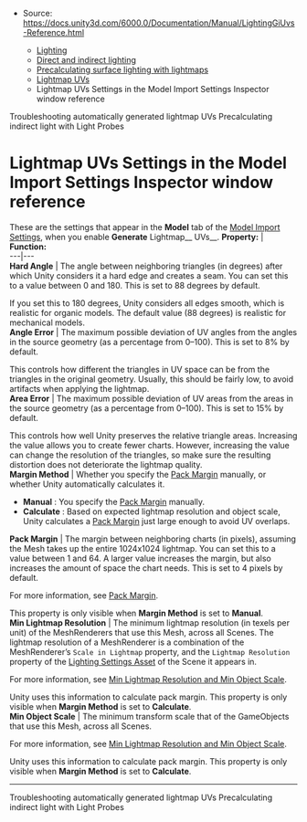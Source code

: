 * Source: https://docs.unity3d.com/6000.0/Documentation/Manual/LightingGiUvs-Reference.html

  * [Lighting](https://docs.unity3d.com/6000.0/Documentation/Manual/LightingOverview.html)
  * [Direct and indirect lighting](https://docs.unity3d.com/6000.0/Documentation/Manual/direct-and-indirect-lighting.html)
  * [Precalculating surface lighting with lightmaps](https://docs.unity3d.com/6000.0/Documentation/Manual/Lightmapping-landing.html)
  * [Lightmap UVs](https://docs.unity3d.com/6000.0/Documentation/Manual/LightingGiUvs-landing.html)
  * Lightmap UVs Settings in the Model Import Settings Inspector window reference


[](https://docs.unity3d.com/6000.0/Documentation/Manual/LightingGiUVs-Troubleshooting.html)
Troubleshooting automatically generated lightmap UVs
[](https://docs.unity3d.com/6000.0/Documentation/Manual/LightProbes-landing.html)
Precalculating indirect light with Light Probes
# Lightmap UVs Settings in the Model Import Settings Inspector window reference
These are the settings that appear in the **Model** tab of the [Model Import Settings](https://docs.unity3d.com/6000.0/Documentation/Manual/class-FBXImporter.html), when you enable **Generate** Lightmap__ UVs__.
**Property:** | **Function:**  
---|---  
**Hard Angle** | The angle between neighboring triangles (in degrees) after which Unity considers it a hard edge and creates a seam. You can set this to a value between 0 and 180. This is set to 88 degrees by default.  
  
If you set this to 180 degrees, Unity considers all edges smooth, which is realistic for organic models. The default value (88 degrees) is realistic for mechanical models.  
**Angle Error** | The maximum possible deviation of UV angles from the angles in the source geometry (as a percentage from 0–100). This is set to 8% by default.  
  
This controls how different the triangles in UV space can be from the triangles in the original geometry. Usually, this should be fairly low, to avoid artifacts when applying the lightmap.  
**Area Error** | The maximum possible deviation of UV areas from the areas in the source geometry (as a percentage from 0–100). This is set to 15% by default.  
  
This controls how well Unity preserves the relative triangle areas. Increasing the value allows you to create fewer charts. However, increasing the value can change the resolution of the triangles, so make sure the resulting distortion does not deteriorate the lightmap quality.  
**Margin Method** | Whether you specify the [Pack Margin](https://docs.unity3d.com/6000.0/Documentation/Manual/troubleshooting-lightmapping-quality#PackMargin) manually, or whether Unity automatically calculates it. 
  * **Manual** : You specify the [Pack Margin](https://docs.unity3d.com/6000.0/Documentation/Manual/troubleshooting-lightmapping-quality#PackMargin) manually.
  * **Calculate** : Based on expected lightmap resolution and object scale, Unity calculates a [Pack Margin](https://docs.unity3d.com/6000.0/Documentation/Manual/troubleshooting-lightmapping-quality#PackMargin) just large enough to avoid UV overlaps.

  
**Pack Margin** | The margin between neighboring charts (in pixels), assuming the Mesh takes up the entire 1024x1024 lightmap. You can set this to a value between 1 and 64. A larger value increases the margin, but also increases the amount of space the chart needs. This is set to 4 pixels by default.  
  
For more information, see [Pack Margin](https://docs.unity3d.com/6000.0/Documentation/Manual/troubleshooting-lightmapping-quality#PackMargin).  
  
This property is only visible when **Margin Method** is set to **Manual**.  
**Min Lightmap Resolution** | The minimum lightmap resolution (in texels per unit) of the MeshRenderers that use this Mesh, across all Scenes. The lightmap resolution of a MeshRenderer is a combination of the MeshRenderer’s `Scale in Lightmap` property, and the `Lightmap Resolution` property of the [Lighting Settings Asset](https://docs.unity3d.com/6000.0/Documentation/Manual/class-LightingSettings.html) of the Scene it appears in.  
  
For more information, see [Min Lightmap Resolution and Min Object Scale](https://docs.unity3d.com/6000.0/Documentation/Manual/troubleshooting-lightmapping-quality#MinResolutionAndScale).  
  
Unity uses this information to calculate pack margin. This property is only visible when **Margin Method** is set to **Calculate**.  
**Min Object Scale** | The minimum transform scale that of the GameObjects that use this Mesh, across all Scenes.  
  
For more information, see [Min Lightmap Resolution and Min Object Scale](https://docs.unity3d.com/6000.0/Documentation/Manual/troubleshooting-lightmapping-quality#MinResolutionAndScale).  
  
Unity uses this information to calculate pack margin. This property is only visible when **Margin Method** is set to **Calculate**.  
* * *
[](https://docs.unity3d.com/6000.0/Documentation/Manual/LightingGiUVs-Troubleshooting.html)
Troubleshooting automatically generated lightmap UVs
[](https://docs.unity3d.com/6000.0/Documentation/Manual/LightProbes-landing.html)
Precalculating indirect light with Light Probes
